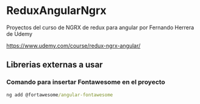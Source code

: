 # ReduxAngularNgrx

Proyectos del curso de NGRX de redux para angular por Fernando Herrera de Udemy

<https://www.udemy.com/course/redux-ngrx-angular/>

## Librerias externas a usar

### Comando para insertar Fontawesome en el proyecto

```cmd
ng add @fortawesome/angular-fontawesome
```
